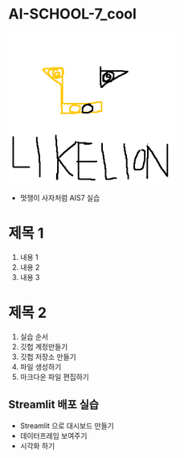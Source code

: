 # AI-SCHOOL-7_cool
<img src="AI스쿨 메인화면.png">

* 멋쟁이 사자처럼 AIS7 실습

# 제목 1
1. 내용 1
2. 내용 2
3. 내용 3

# 제목 2
1. 실습 순서
2. 깃헙 계정만들기
3. 깃헙 저장소 만들기
4. 파일 생성하기
5. 마크다운 파일 편집하기

## Streamlit 배포 실습
* Streamlit 으로 대시보드 만들기
* 데이터프레임 보여주기
* 시각화 하기
